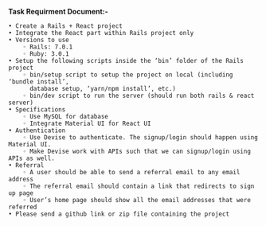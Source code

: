 **Task Requirment Document:-**

    • Create a Rails + React project
    • Integrate the React part within Rails project only
    • Versions to use
        ◦ Rails: 7.0.1
        ◦ Ruby: 3.0.1
    • Setup the following scripts inside the ‘bin’ folder of the Rails project
        ◦ bin/setup script to setup the project on local (including  ‘bundle install’,
          database setup, ‘yarn/npm install’, etc.)
        ◦ bin/dev script to run the server (should run both rails & react server)
    • Specifications
        ◦ Use MySQL for database
        ◦ Integrate Material UI for React UI
    • Authentication
        ◦ Use Devise to authenticate. The signup/login should happen using Material UI.
        ◦ Make Devise work with APIs such that we can signup/login using APIs as well.
    • Referral
        ◦ A user should be able to send a referral email to any email address
        ◦ The referral email should contain a link that redirects to sign up page
        ◦ User’s home page should show all the email addresses that were referred
    • Please send a github link or zip file containing the project
